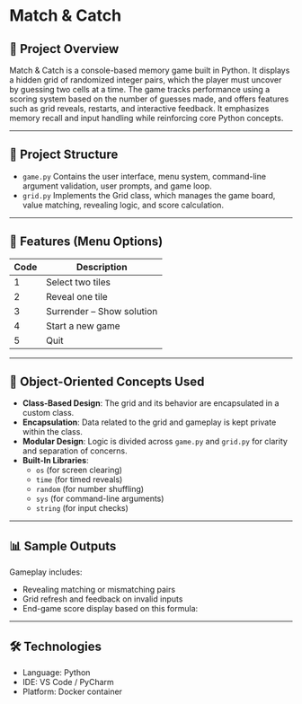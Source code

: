 # Match & Catch

## 📌 Project Overview

Match & Catch is a console-based memory game built in Python. 
It displays a hidden grid of randomized integer pairs, which the player must uncover by guessing two cells at a time.
The game tracks performance using a scoring system based on the number of guesses made, and offers features such as grid reveals, restarts, and interactive feedback.
It emphasizes memory recall and input handling while reinforcing core Python concepts.

---

## 📁 Project Structure

- `game.py` Contains the user interface, menu system, command-line argument validation, user prompts, and game loop.
- `grid.py` Implements the Grid class, which manages the game board, value matching, revealing logic, and score calculation.

---

## 🔧 Features (Menu Options)

| Code | Description                         |
|------|-------------------------------------|
| 1    | Select two tiles                    |
| 2    | Reveal one tile                     |
| 3    | Surrender – Show solution           |
| 4    | Start a new game                    |
| 5    | Quit                                |

---

## 🧱 Object-Oriented Concepts Used

- **Class-Based Design**: The grid and its behavior are encapsulated in a custom class.
- **Encapsulation**: Data related to the grid and gameplay is kept private within the class.
- **Modular Design**: Logic is divided across `game.py` and `grid.py` for clarity and separation of concerns.
- **Built-In Libraries**:
  - `os` (for screen clearing)
  - `time` (for timed reveals)
  - `random` (for number shuffling)
  - `sys` (for command-line arguments)
  - `string` (for input checks)

---

## 📊 Sample Outputs

Gameplay includes:
- Revealing matching or mismatching pairs
- Grid refresh and feedback on invalid inputs
- End-game score display based on this formula:

---

## 🛠 Technologies

- Language: Python 
- IDE: VS Code / PyCharm 
- Platform: Docker container
